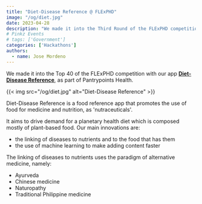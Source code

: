 ```yaml
---
title: "Diet-Disease Reference @ FLExPHD"
image: "/og/diet.jpg"
date: 2023-04-28
description: "We made it into the Third Round of the FLExPHD competition with our app Pantrypreneur Suggest, renamed as SCENAC Suggest."
# Pinkz Events
# tags: ['Government']
categories: ['Hackathons']
authors:
  - name: Jose Mordeno
---
```



We made it into the Top 40 of the FLExPHD competition with our app **[Diet-Disease Reference](https://play.google.com/store/apps/details?id=com.pantrypoints.diet)**, as part of Pantrypoints Health.

{{< img src="/og/diet.jpg" alt="Diet-Disease Reference"  >}}

Diet-Disease Reference is a food reference app that promotes the use of food for medicine and nutrition, as 'nutraceuticals'. 

It aims to drive demand for a planetary health diet which is composed mostly of plant-based food. Our main innovations are:
- the linking of diseases to nutrients and to the food that has them 
- the use of machine learning to make adding content faster

The linking of diseases to nutrients uses the paradigm of alternative medicine, namely:

- Ayurveda
- Chinese medicine
- Naturopathy
- Traditional Philippine medicine
